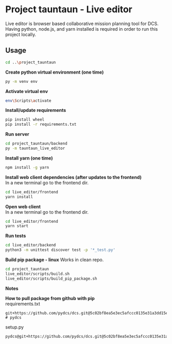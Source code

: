# Project tauntaun - Live editor

Live editor is browser based collaborative mission planning tool for DCS. Having python, node.js, and yarn installed is required in order to run this project locally.

## Usage

```bash
cd ..\project_tauntaun
```
**Create python virtual environment (one time)**
```bash
py -m venv env
```
**Activate virtual env**
```bash
env\Scripts\activate
```
**Install/update requirements**  
```bash
pip install wheel
pip install -r requirements.txt
```

**Run server**
```bash
cd project_tauntaun/backend
py -m tauntaun_live_editor
```
**Install yarn (one time)**  
```bash
npm install -g yarn
```

**Install web client dependencies (after updates to the frontend)**  
In a new terminal go to the frontend dir.
```bash
cd live_editor/frontend
yarn install
```

**Open web client**  
In a new terminal go to the frontend dir.
```bash
cd live_editor/frontend
yarn start
```

**Run tests**
```bash
cd live_editor/backend
python3 -m unittest discover test -p '*_test.py'
```

**Build pip package - linux**
Works in clean repo.
```bash
cd project_tauntaun
live_editor/scripts/build.sh
live_editor/scripts/build_pip_package.sh
```

**Notes**

**How to pull package from github with pip**  
requirements.txt
```
git+https://github.com/pydcs/dcs.git@5c02bf8ea5e3ec5afccc0135e31a3dd15e21342b # pydcs
```
setup.py
```
pydcs@git+https://github.com/pydcs/dcs.git@5c02bf8ea5e3ec5afccc0135e31a3dd15e21342b
```
